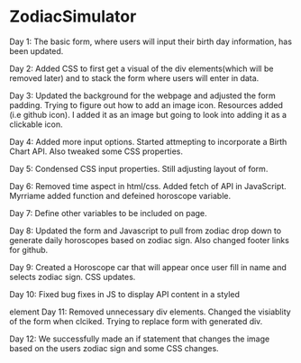 # ZodiacSimulator
Day 1: The basic form, where users will input their birth day information, has been updated.

Day 2: Added CSS to first get a visual of the div elements(which will be removed later) and to stack the form where users will enter in data.

Day 3: Updated the background for the webpage and adjusted the form padding. Trying to figure out how to add an image icon. Resources added (i.e github icon). I added it as an image but going to look into adding it as a clickable icon.

Day 4: Added more input options. Started attmepting to incorporate a Birth Chart API. Also tweaked some CSS properties.

Day 5: Condensed CSS input properties. Still adjusting layout of form.

Day 6: Removed time aspect in html/css. Added fetch of API in JavaScript. Myrriame added function and defeined horoscope variable.

Day 7: Define other variables to be included on page.

Day 8: Updated the form and Javascript to pull from zodiac drop down to generate daily horoscopes based on zodiac sign. Also changed footer links for github.

Day 9: Created a Horoscope car that will appear once user fill in name and selects zodiac sign. CSS updates.

Day 10: Fixed bug fixes in JS to display API content in a styled

element
Day 11: Removed unnecessary div elements. Changed the visiablity of the form when clciked. Trying to replace form with generated div.

Day 12: We successfully made an if statement that changes the image based on the users zodiac sign and some CSS changes.
